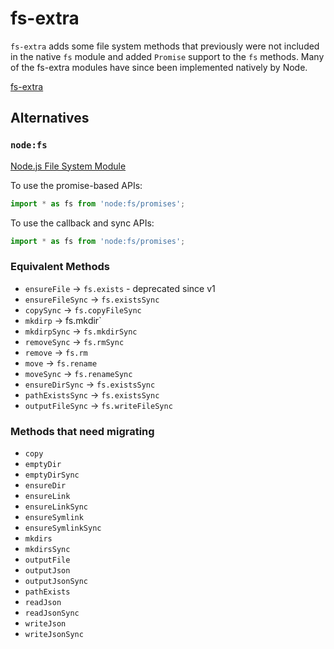 # fs-extra

`fs-extra` adds some file system methods that previously were not included in the native `fs` module and added `Promise` support to the `fs` methods.
Many of the fs-extra modules have since been implemented natively by Node.

[fs-extra](https://github.com/jprichardson/node-fs-extra)

## Alternatives

### `node:fs`

[Node.js File System Module](https://nodejs.org/docs/latest/api/fs.html)

To use the promise-based APIs:

```js
import * as fs from 'node:fs/promises';
```

To use the callback and sync APIs:

```js
import * as fs from 'node:fs/promises';
```

### Equivalent Methods

- `ensureFile` -> `fs.exists` - deprecated since v1
- `ensureFileSync` -> `fs.existsSync`
- `copySync` -> `fs.copyFileSync`
- `mkdirp` -> fs.mkdir`
- `mkdirpSync` -> `fs.mkdirSync`
- `removeSync` -> `fs.rmSync`
- `remove` -> `fs.rm`
- `move` -> `fs.rename`
- `moveSync` -> `fs.renameSync`
- `ensureDirSync` -> `fs.existsSync`
- `pathExistsSync` -> `fs.existsSync`
- `outputFileSync` -> `fs.writeFileSync`

### Methods that need migrating

- `copy`
- `emptyDir`
- `emptyDirSync`
- `ensureDir`
- `ensureLink`
- `ensureLinkSync`
- `ensureSymlink`
- `ensureSymlinkSync`
- `mkdirs`
- `mkdirsSync`
- `outputFile`
- `outputJson`
- `outputJsonSync`
- `pathExists`
- `readJson`
- `readJsonSync`
- `writeJson`
- `writeJsonSync`
